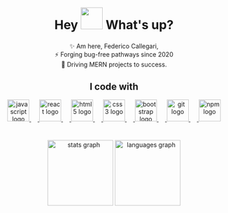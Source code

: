 <h1 align="center"> Hey <img src="https://emojis.slackmojis.com/emojis/images/1577305505/7373/hand_wave.gif?1577305505" width="50" /> What's up?</h1>
<span align="center">

###
 ✨ Am here, Federico Callegari, <br>
 :zap: Forging bug-free pathways since 2020<br>
 :speech_balloon: Driving MERN projects to success.
###
## I code with


<a href="https://github.com/arshadakl?tab=repositories"> 

<div align="center">
  <img src="https://cdn.jsdelivr.net/gh/devicons/devicon/icons/javascript/javascript-original.svg" height="50" alt="javascript logo"  />
  <img width="15" />
  <img src="https://cdn.jsdelivr.net/gh/devicons/devicon/icons/react/react-original.svg" height="50" alt="react logo"  />
  <img width="15" />
  <img src="https://cdn.jsdelivr.net/gh/devicons/devicon/icons/html5/html5-original.svg" height="50" alt="html5 logo"  />
  <img width="15" />
  <img src="https://cdn.jsdelivr.net/gh/devicons/devicon/icons/css3/css3-original.svg" height="50" alt="css3 logo"  />
  <img width="15" />
  <img src="https://cdn.jsdelivr.net/gh/devicons/devicon/icons/bootstrap/bootstrap-original.svg" height="50" alt="bootstrap logo"  />
  <img width="15" />
  <img src="https://cdn.jsdelivr.net/gh/devicons/devicon/icons/git/git-original.svg" height="50" alt="git logo"  />
  <img width="15" />
  <img src="https://cdn.jsdelivr.net/gh/devicons/devicon/icons/npm/npm-original-wordmark.svg" height="50" alt="npm logo"  />
  <img width="15" />
</div>
<a/>

###
<br>
<div align="center">
  <img src="https://github-readme-stats.vercel.app/api?username=FedericoCallegari&theme=merko&hide_border=false&include_all_commits=true&count_private=false" height="150" alt="stats graph"  />
  <img src="https://github-readme-stats.vercel.app/api/top-langs/?username=FedericoCallegari&theme=merko&hide_border=false&include_all_commits=true&count_private=false&layout=compact" height="150" alt="languages graph"  />
</div>

###

<!---
FedericoCallegari/FedericoCallegari is a ✨ special ✨ repository because its `README.md` (this file) appears on your GitHub profile.
You can click the Preview link to take a look at your changes.
--->
